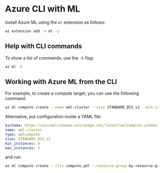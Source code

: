 # Azure CLI with ML

Install Azure ML using the `ml` extension as follows:

```bash
az extension add -n ml -y
```

## Help with CLI commands

To show a list of commands, use the `-h` flag:

```bash
az ml -h
```

## Working with Azure ML from the CLI

For example, to create a compute target, you can use the following command:

```bash
az ml compute create --name aml-cluster --size STANDARD_DS3_v2 --min-instances 0 --max-instances 5 --type AmlCompute --resource-group my-resource-group --workspace-name my-workspace
```

Alternative, put configuration inside a YAML file:

```yaml
$schema: https://azuremlschemas.azureedge.net/latest/amlCompute.schema.json
name: aml-cluster
type: amlcompute
size: STANDARD_DS3_v2
min_instances: 0
max_instances: 5
```

and run:

```bash
az ml compute create --file compute.yml --resource-group my-resource-group --workspace-name my-workspace
```